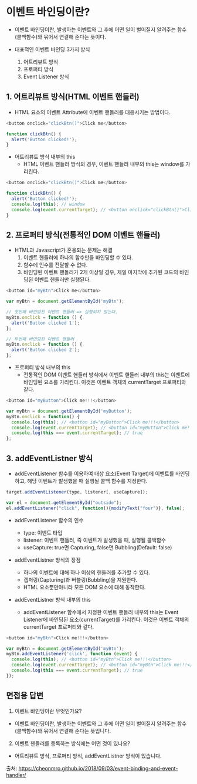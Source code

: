 # 이벤트 바인딩이란?

- 이벤트 바인딩이란, 발생하는 이벤트와 그 후에 어떤 일이 벌어질지 알려주는 함수(콜백함수)와 묶어서 연결해 준다는 뜻이다.

- 대표적인 이벤트 바인딩 3가지 방식
  1. 어트리뷰트 방식
  2. 프로퍼티 방식
  3. Event Listener 방식

## 1. 어트리뷰트 방식(HTML 이벤트 핸들러)
- HTML 요소의 이벤트 Attribute에 이벤트 핸들러를 대응시키는 방법이다.

```js
<button onclick="clickBtn()">Click me</button>

function clickBtn() {
  alert('Button clicked!');
}
```
- 어트리뷰트 방식 내부의 this
  - HTML 이벤트 핸들러 방식의 경우, 이벤트 핸들러 내부의 this는 window를 가리킨다.
```js
<button onclick="clickBtn()">Click me</button>

function clickBtn() {
  alert('Button clicked!');
  console.log(this); // window
  console.log(event.currentTarget); // <button onclick="clickBtn()">Click me</button>
}
```

## 2. 프로퍼티 방식(전통적인 DOM 이벤트 핸들러)
- HTML과 Javascript가 혼용되는 문제는 해결
  1. 이벤트 핸들러에 하나의 함수만을 바인딩할 수 있다.
  2. 함수에 인수를 전달할 수 없다.
  3. 바인딩된 이벤트 핸들러가 2개 이상일 경우, 제일 마지막에 추가된 코드의 바인딩된 이벤트 핸들러만 실행된다.

```js
<button id="myBtn">Click me</button>

var myBtn = document.getElementById('myBtn');

// 첫번째 바인딩된 이벤트 핸들러 => 실행되지 않는다.
myBtn.onclick = function () {
  alert('Button clicked 1');
};

// 두번째 바인딩된 이벤트 핸들러
myBtn.onclick = function () {
  alert('Button clicked 2');
};
```

- 프로퍼티 방식 내부의 this
  - 전통적인 DOM 이벤트 핸들러 방식에서 이벤트 핸들러 내부의 this는 이벤트에 바인딩된 요소를 가리킨다. 이것은 이벤트 객체의 currentTarget 프로퍼티와 같다.

```js
<button id="myButton">Click me!!!</button>

var myBtn = document.getElementById('myButton');
myBtn.onclick = function() {
  console.log(this); // <button id="myButton">Click me!!!</button>
  console.log(event.currentTarget); // <button id="myButton">Click me!!!</button>
  console.log(this === event.currentTarget); // true
};
```

## 3. addEventListner 방식
- addEventListener 함수를 이용하여 대상 요소(Event Target)에 이벤트를 바인딩하고, 해당 이벤트가 발생했을 때 실행될 콜백 함수를 지정한다.

```js
target.addEventListener(type, listener[, useCapture]);

var el = document.getElementById("outside");
el.addEventListener("click", function(){modifyText("four")}, false);

```
- addEventListener 함수의 인수
  - type: 이벤트 타입
  - listener: 이벤트 핸들러, 즉 이벤트가 발생했을 때, 실행될 콜백함수
  - useCapture: true면 Capturing, false면 Bubbling(Default: false)

- addEventListner 방식의 장점
  - 하나의 이벤트에 대해 하나 이상의 핸들러를 추가할 수 있다.
  - 캡처링(Capturing)과 버블링(Bubbling)을 지원한다.
  - HTML 요소뿐만아니라 모든 DOM 요소에 대해 동작한다.

- addEventListner 방식 내부의 this
  - addEventListener 함수에서 지정한 이벤트 핸들러 내부의 this는 Event Listener에 바인딩된 요소(currentTarget)를 가리킨다. 이것은 이벤트 객체의 currentTarget 프로퍼티와 같다.

```js
<button id="myBtn">Click me!!!</button>

var myBtn = document.getElementById('myBtn');
myBtn.addEventListener('click', function (event) {
  console.log(this); // <button id="myBtn">Click me!!!</button>
  console.log(event.currentTarget); // <button id="myBtn">Click me!!!</button>
  console.log(this === event.currentTarget); // true
});
```

## 면접용 답변
1. 이벤트 바인딩이란 무엇인가요?
  - 이벤트 바인딩이란, 발생하는 이벤트와 그 후에 어떤 일이 벌어질지 알려주는 함수(콜백함수)와 묶어서 연결해 준다는 뜻입니다.

2. 이벤트 핸들러를 등록하는 방식에는 어떤 것이 있나요?
  - 어트리뷰트 방식, 프로퍼티 방식, addEventListner 방식이 있습니다.

출처: 
https://cheonmro.github.io/2018/09/03/event-binding-and-event-handler/
